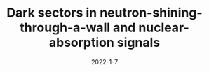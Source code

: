---
title: 'Dark sectors in neutron-shining-through-a-wall and nuclear-absorption signals'
pub_number: 15
authors:  Matheus Hostert,  David McKeen,  Maxim Pospelov,  Nirmal Raj
collection: publication
permalink: /publication/2022-1-7-Darksectorsinneutron-shining-through-a-wallandnuclear-absorptionsignals
date: 2022-1-7
venue: Phys.Rev.D 
paperurl: 'https://arxiv.org/abs/2201.02603'
citation_notitle: 'Matheus Hostert, David McKeen, Maxim Pospelov, Nirmal Raj, Phys.Rev.D 107 (2023) 7 075034'
citation: 'Dark sectors in neutron-shining-through-a-wall and nuclear-absorption signals, Matheus Hostert, David McKeen, Maxim Pospelov, Nirmal Raj, Phys.Rev.D 107 (2023) 7 075034'
eprint: '2201.02603'

---
